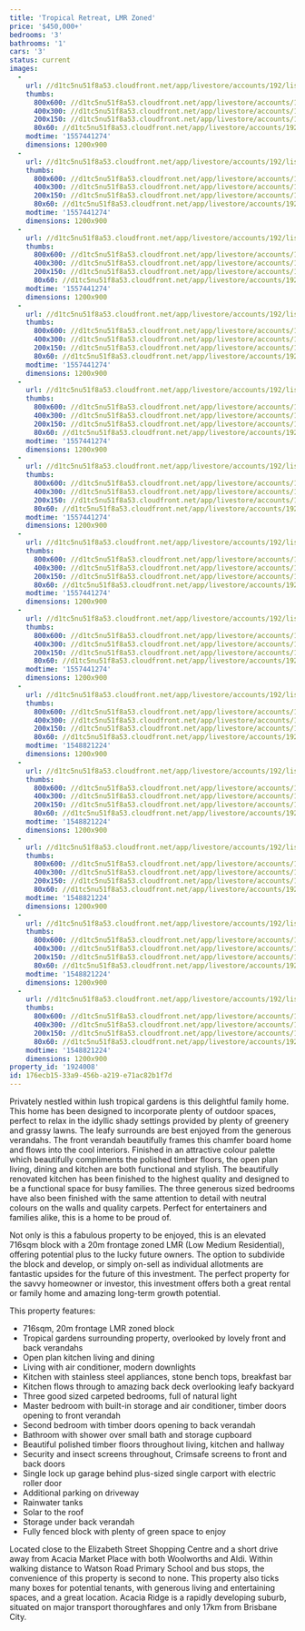 ```yaml
---
title: 'Tropical Retreat, LMR Zoned'
price: '$450,000+'
bedrooms: '3'
bathrooms: '1'
cars: '3'
status: current
images:
  -
    url: //d1tc5nu51f8a53.cloudfront.net/app/livestore/accounts/192/listings/1785787/images/Marnham-27-Deck-Dayn_5162174436_20190130020511.jpg
    thumbs:
      800x600: //d1tc5nu51f8a53.cloudfront.net/app/livestore/accounts/192/listings/1785787/images/Marnham-27-Deck-Dayn_5162174436_20190130020511_800x600.jpg
      400x300: //d1tc5nu51f8a53.cloudfront.net/app/livestore/accounts/192/listings/1785787/images/Marnham-27-Deck-Dayn_5162174436_20190130020511_400x300.jpg
      200x150: //d1tc5nu51f8a53.cloudfront.net/app/livestore/accounts/192/listings/1785787/images/Marnham-27-Deck-Dayn_5162174436_20190130020511_200x150.jpg
      80x60: //d1tc5nu51f8a53.cloudfront.net/app/livestore/accounts/192/listings/1785787/images/Marnham-27-Deck-Dayn_5162174436_20190130020511_80x60.jpg
    modtime: '1557441274'
    dimensions: 1200x900
  -
    url: //d1tc5nu51f8a53.cloudfront.net/app/livestore/accounts/192/listings/1785787/images/Marnham-27-Front-Day_4302507113_20190130020443.jpg
    thumbs:
      800x600: //d1tc5nu51f8a53.cloudfront.net/app/livestore/accounts/192/listings/1785787/images/Marnham-27-Front-Day_4302507113_20190130020443_800x600.jpg
      400x300: //d1tc5nu51f8a53.cloudfront.net/app/livestore/accounts/192/listings/1785787/images/Marnham-27-Front-Day_4302507113_20190130020443_400x300.jpg
      200x150: //d1tc5nu51f8a53.cloudfront.net/app/livestore/accounts/192/listings/1785787/images/Marnham-27-Front-Day_4302507113_20190130020443_200x150.jpg
      80x60: //d1tc5nu51f8a53.cloudfront.net/app/livestore/accounts/192/listings/1785787/images/Marnham-27-Front-Day_4302507113_20190130020443_80x60.jpg
    modtime: '1557441274'
    dimensions: 1200x900
  -
    url: //d1tc5nu51f8a53.cloudfront.net/app/livestore/accounts/192/listings/1785787/images/Marnham-27-Backyard-_7563905634_20190130020451.jpg
    thumbs:
      800x600: //d1tc5nu51f8a53.cloudfront.net/app/livestore/accounts/192/listings/1785787/images/Marnham-27-Backyard-_7563905634_20190130020451_800x600.jpg
      400x300: //d1tc5nu51f8a53.cloudfront.net/app/livestore/accounts/192/listings/1785787/images/Marnham-27-Backyard-_7563905634_20190130020451_400x300.jpg
      200x150: //d1tc5nu51f8a53.cloudfront.net/app/livestore/accounts/192/listings/1785787/images/Marnham-27-Backyard-_7563905634_20190130020451_200x150.jpg
      80x60: //d1tc5nu51f8a53.cloudfront.net/app/livestore/accounts/192/listings/1785787/images/Marnham-27-Backyard-_7563905634_20190130020451_80x60.jpg
    modtime: '1557441274'
    dimensions: 1200x900
  -
    url: //d1tc5nu51f8a53.cloudfront.net/app/livestore/accounts/192/listings/1785787/images/Marnham-27-FrontDeck_9454428610_20190130020503.jpg
    thumbs:
      800x600: //d1tc5nu51f8a53.cloudfront.net/app/livestore/accounts/192/listings/1785787/images/Marnham-27-FrontDeck_9454428610_20190130020503_800x600.jpg
      400x300: //d1tc5nu51f8a53.cloudfront.net/app/livestore/accounts/192/listings/1785787/images/Marnham-27-FrontDeck_9454428610_20190130020503_400x300.jpg
      200x150: //d1tc5nu51f8a53.cloudfront.net/app/livestore/accounts/192/listings/1785787/images/Marnham-27-FrontDeck_9454428610_20190130020503_200x150.jpg
      80x60: //d1tc5nu51f8a53.cloudfront.net/app/livestore/accounts/192/listings/1785787/images/Marnham-27-FrontDeck_9454428610_20190130020503_80x60.jpg
    modtime: '1557441274'
    dimensions: 1200x900
  -
    url: //d1tc5nu51f8a53.cloudfront.net/app/livestore/accounts/192/listings/1785787/images/Marnham-27-Living2-D_5291800966_20190130020457.jpg
    thumbs:
      800x600: //d1tc5nu51f8a53.cloudfront.net/app/livestore/accounts/192/listings/1785787/images/Marnham-27-Living2-D_5291800966_20190130020457_800x600.jpg
      400x300: //d1tc5nu51f8a53.cloudfront.net/app/livestore/accounts/192/listings/1785787/images/Marnham-27-Living2-D_5291800966_20190130020457_400x300.jpg
      200x150: //d1tc5nu51f8a53.cloudfront.net/app/livestore/accounts/192/listings/1785787/images/Marnham-27-Living2-D_5291800966_20190130020457_200x150.jpg
      80x60: //d1tc5nu51f8a53.cloudfront.net/app/livestore/accounts/192/listings/1785787/images/Marnham-27-Living2-D_5291800966_20190130020457_80x60.jpg
    modtime: '1557441274'
    dimensions: 1200x900
  -
    url: //d1tc5nu51f8a53.cloudfront.net/app/livestore/accounts/192/listings/1785787/images/Marnham-27-Living-Da_1124191922_20190130020525.jpg
    thumbs:
      800x600: //d1tc5nu51f8a53.cloudfront.net/app/livestore/accounts/192/listings/1785787/images/Marnham-27-Living-Da_1124191922_20190130020525_800x600.jpg
      400x300: //d1tc5nu51f8a53.cloudfront.net/app/livestore/accounts/192/listings/1785787/images/Marnham-27-Living-Da_1124191922_20190130020525_400x300.jpg
      200x150: //d1tc5nu51f8a53.cloudfront.net/app/livestore/accounts/192/listings/1785787/images/Marnham-27-Living-Da_1124191922_20190130020525_200x150.jpg
      80x60: //d1tc5nu51f8a53.cloudfront.net/app/livestore/accounts/192/listings/1785787/images/Marnham-27-Living-Da_1124191922_20190130020525_80x60.jpg
    modtime: '1557441274'
    dimensions: 1200x900
  -
    url: //d1tc5nu51f8a53.cloudfront.net/app/livestore/accounts/192/listings/1785787/images/Marnham-27-Kitchen2-_5320561097_20190130020515.jpg
    thumbs:
      800x600: //d1tc5nu51f8a53.cloudfront.net/app/livestore/accounts/192/listings/1785787/images/Marnham-27-Kitchen2-_5320561097_20190130020515_800x600.jpg
      400x300: //d1tc5nu51f8a53.cloudfront.net/app/livestore/accounts/192/listings/1785787/images/Marnham-27-Kitchen2-_5320561097_20190130020515_400x300.jpg
      200x150: //d1tc5nu51f8a53.cloudfront.net/app/livestore/accounts/192/listings/1785787/images/Marnham-27-Kitchen2-_5320561097_20190130020515_200x150.jpg
      80x60: //d1tc5nu51f8a53.cloudfront.net/app/livestore/accounts/192/listings/1785787/images/Marnham-27-Kitchen2-_5320561097_20190130020515_80x60.jpg
    modtime: '1557441274'
    dimensions: 1200x900
  -
    url: //d1tc5nu51f8a53.cloudfront.net/app/livestore/accounts/192/listings/1785787/images/Marnham-27-Kitchen-D_6480527690_20190130020532.jpg
    thumbs:
      800x600: //d1tc5nu51f8a53.cloudfront.net/app/livestore/accounts/192/listings/1785787/images/Marnham-27-Kitchen-D_6480527690_20190130020532_800x600.jpg
      400x300: //d1tc5nu51f8a53.cloudfront.net/app/livestore/accounts/192/listings/1785787/images/Marnham-27-Kitchen-D_6480527690_20190130020532_400x300.jpg
      200x150: //d1tc5nu51f8a53.cloudfront.net/app/livestore/accounts/192/listings/1785787/images/Marnham-27-Kitchen-D_6480527690_20190130020532_200x150.jpg
      80x60: //d1tc5nu51f8a53.cloudfront.net/app/livestore/accounts/192/listings/1785787/images/Marnham-27-Kitchen-D_6480527690_20190130020532_80x60.jpg
    modtime: '1557441274'
    dimensions: 1200x900
  -
    url: //d1tc5nu51f8a53.cloudfront.net/app/livestore/accounts/192/listings/1785787/images/Marnham-27-Bed1-Dayn_3642271856_20190130020551.jpg
    thumbs:
      800x600: //d1tc5nu51f8a53.cloudfront.net/app/livestore/accounts/192/listings/1785787/images/Marnham-27-Bed1-Dayn_3642271856_20190130020551_800x600.jpg
      400x300: //d1tc5nu51f8a53.cloudfront.net/app/livestore/accounts/192/listings/1785787/images/Marnham-27-Bed1-Dayn_3642271856_20190130020551_400x300.jpg
      200x150: //d1tc5nu51f8a53.cloudfront.net/app/livestore/accounts/192/listings/1785787/images/Marnham-27-Bed1-Dayn_3642271856_20190130020551_200x150.jpg
      80x60: //d1tc5nu51f8a53.cloudfront.net/app/livestore/accounts/192/listings/1785787/images/Marnham-27-Bed1-Dayn_3642271856_20190130020551_80x60.jpg
    modtime: '1548821224'
    dimensions: 1200x900
  -
    url: //d1tc5nu51f8a53.cloudfront.net/app/livestore/accounts/192/listings/1785787/images/Marnham-27-Bed3-Dayn_2424690673_20190130020540.jpg
    thumbs:
      800x600: //d1tc5nu51f8a53.cloudfront.net/app/livestore/accounts/192/listings/1785787/images/Marnham-27-Bed3-Dayn_2424690673_20190130020540_800x600.jpg
      400x300: //d1tc5nu51f8a53.cloudfront.net/app/livestore/accounts/192/listings/1785787/images/Marnham-27-Bed3-Dayn_2424690673_20190130020540_400x300.jpg
      200x150: //d1tc5nu51f8a53.cloudfront.net/app/livestore/accounts/192/listings/1785787/images/Marnham-27-Bed3-Dayn_2424690673_20190130020540_200x150.jpg
      80x60: //d1tc5nu51f8a53.cloudfront.net/app/livestore/accounts/192/listings/1785787/images/Marnham-27-Bed3-Dayn_2424690673_20190130020540_80x60.jpg
    modtime: '1548821224'
    dimensions: 1200x900
  -
    url: //d1tc5nu51f8a53.cloudfront.net/app/livestore/accounts/192/listings/1785787/images/Marnham-27-Bed2-Dayn_1839105874_20190130020545.jpg
    thumbs:
      800x600: //d1tc5nu51f8a53.cloudfront.net/app/livestore/accounts/192/listings/1785787/images/Marnham-27-Bed2-Dayn_1839105874_20190130020545_800x600.jpg
      400x300: //d1tc5nu51f8a53.cloudfront.net/app/livestore/accounts/192/listings/1785787/images/Marnham-27-Bed2-Dayn_1839105874_20190130020545_400x300.jpg
      200x150: //d1tc5nu51f8a53.cloudfront.net/app/livestore/accounts/192/listings/1785787/images/Marnham-27-Bed2-Dayn_1839105874_20190130020545_200x150.jpg
      80x60: //d1tc5nu51f8a53.cloudfront.net/app/livestore/accounts/192/listings/1785787/images/Marnham-27-Bed2-Dayn_1839105874_20190130020545_80x60.jpg
    modtime: '1548821224'
    dimensions: 1200x900
  -
    url: //d1tc5nu51f8a53.cloudfront.net/app/livestore/accounts/192/listings/1785787/images/Marnham-27-Bathroom-_1941517380_20190130020555.jpg
    thumbs:
      800x600: //d1tc5nu51f8a53.cloudfront.net/app/livestore/accounts/192/listings/1785787/images/Marnham-27-Bathroom-_1941517380_20190130020555_800x600.jpg
      400x300: //d1tc5nu51f8a53.cloudfront.net/app/livestore/accounts/192/listings/1785787/images/Marnham-27-Bathroom-_1941517380_20190130020555_400x300.jpg
      200x150: //d1tc5nu51f8a53.cloudfront.net/app/livestore/accounts/192/listings/1785787/images/Marnham-27-Bathroom-_1941517380_20190130020555_200x150.jpg
      80x60: //d1tc5nu51f8a53.cloudfront.net/app/livestore/accounts/192/listings/1785787/images/Marnham-27-Bathroom-_1941517380_20190130020555_80x60.jpg
    modtime: '1548821224'
    dimensions: 1200x900
  -
    url: //d1tc5nu51f8a53.cloudfront.net/app/livestore/accounts/192/listings/1785787/images/Marnham-27-Block-Day_5990066503_20190130020000.jpg
    thumbs:
      800x600: //d1tc5nu51f8a53.cloudfront.net/app/livestore/accounts/192/listings/1785787/images/Marnham-27-Block-Day_5990066503_20190130020000_800x600.jpg
      400x300: //d1tc5nu51f8a53.cloudfront.net/app/livestore/accounts/192/listings/1785787/images/Marnham-27-Block-Day_5990066503_20190130020000_400x300.jpg
      200x150: //d1tc5nu51f8a53.cloudfront.net/app/livestore/accounts/192/listings/1785787/images/Marnham-27-Block-Day_5990066503_20190130020000_200x150.jpg
      80x60: //d1tc5nu51f8a53.cloudfront.net/app/livestore/accounts/192/listings/1785787/images/Marnham-27-Block-Day_5990066503_20190130020000_80x60.jpg
    modtime: '1548821224'
    dimensions: 1200x900
property_id: '1924008'
id: 176ecb15-33a9-456b-a219-e71ac82b1f7d
---
```

Privately nestled within lush tropical gardens is this delightful family home. This home has been designed to incorporate plenty of outdoor spaces, perfect to relax in the idyllic shady settings provided by plenty of greenery and grassy lawns. The leafy surrounds are best enjoyed from the generous verandahs. The front verandah beautifully frames this chamfer board home and flows into the cool interiors. Finished in an attractive colour palette which beautifully compliments the polished timber floors, the open plan living, dining and kitchen are both functional and stylish. The beautifully renovated kitchen has been finished to the highest quality and designed to be a functional space for busy families. The three generous sized bedrooms have also been finished with the same attention to detail with neutral colours on the walls and quality carpets. Perfect for entertainers and families alike, this is a home to be proud of.

Not only is this a fabulous property to be enjoyed, this is an elevated 716sqm block with a 20m frontage zoned LMR (Low Medium Residential), offering potential plus to the lucky future owners. The option to subdivide the block and develop, or simply on-sell as individual allotments are fantastic upsides for the future of this investment. The perfect property for the savvy homeowner or investor, this investment offers both a great rental or family home and amazing long-term growth potential. 

This property features:

*  716sqm, 20m frontage LMR zoned block 
*  Tropical gardens surrounding property, overlooked by lovely front and back verandahs
*  Open plan kitchen living and dining 
*  Living with air conditioner, modern downlights 
*  Kitchen with stainless steel appliances, stone bench tops, breakfast bar
*  Kitchen flows through to amazing back deck overlooking leafy backyard 
*  Three good sized carpeted bedrooms, full of natural light
*  Master bedroom with built-in storage and air conditioner, timber doors opening to front verandah
*  Second bedroom with timber doors opening to back verandah
*  Bathroom with shower over small bath and storage cupboard
*  Beautiful polished timber floors throughout living, kitchen and hallway
*  Security and insect screens throughout, Crimsafe screens to front and back doors
*  Single lock up garage behind plus-sized single carport with electric roller door
*  Additional parking on driveway
*  Rainwater tanks
*  Solar to the roof
*  Storage under back verandah
*  Fully fenced block with plenty of green space to enjoy

Located close to the Elizabeth Street Shopping Centre and a short drive away from Acacia Market Place with both Woolworths and Aldi. Within walking distance to Watson Road Primary School and bus stops, the convenience of this property is second to none. This property also ticks many boxes for potential tenants, with generous living and entertaining spaces, and a great location. Acacia Ridge is a rapidly developing suburb, situated on major transport thoroughfares and only 17km from Brisbane City.